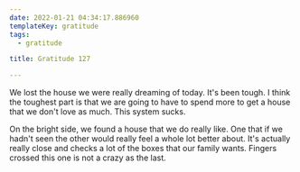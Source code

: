 ```yaml
---
date: 2022-01-21 04:34:17.886960
templateKey: gratitude
tags:
  - gratitude

title: Gratitude 127

---
```


We lost the house we were really dreaming of today. It's been tough.  I think
the toughest part is that we are going to have to spend more to get a house
that we don't love as much.  This system sucks.

On the bright side, we found a house that we do really like.  One that if we
hadn't seen the other would really feel a whole lot better about.  It's
actually really close and checks a lot of the boxes that our family wants.
Fingers crossed this one is not a crazy as the last.
